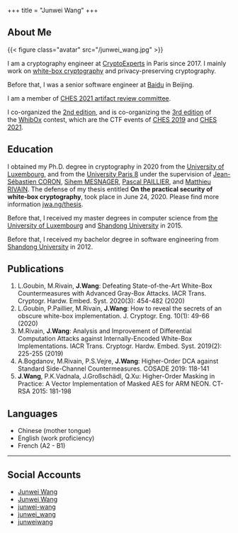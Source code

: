 +++
title = "Junwei Wang"
+++

## About Me

{{< figure class="avatar" src="/junwei_wang.jpg" >}}

I am a cryptography engineer at [CryptoExperts](https://www.cryptoexperts.com/) in Paris since 2017.
I mainly work on [white-box cryptography](http://citeseerx.ist.psu.edu/viewdoc/download?doi=10.1.1.700.7995&rep=rep1&type=pdf) and privacy-preserving cryptography.

Before that, I was a senior software engineer at [Baidu](https://www.baidu.com) in Beijing.

I am a member of [CHES 2021 artifact review committee](https://ches.iacr.org/2021/artifacts.php). 

I co-organized the [2nd edition](https://whibox-contest.github.io/2019/), and is co-organizing the [3rd edition](https://whibox-contest.github.io/2021/) of the [WhibOx](https://www.cyber-crypt.com/whibox-contest/) contest, which are the CTF events of [CHES 2019](https://ches.iacr.org/2019/) and [CHES 2021](https://ches.iacr.org/2019/).

## Education

I obtained my Ph.D. degree in cryptography in 2020 from the [University of Luxembourg](https://uni.lu), and from the [University Paris 8](https://www.univ-paris8.fr/) under the supervision of [Jean-Sébastien CORON](http://www.crypto-uni.lu/jscoron/index.html), [Sihem MESNAGER](http://www.math.univ-paris13.fr/~mesnager/), [Pascal PAILLIER](https://scholar.google.com/citations?user=xwzhjfoAAAAJ&hl=en), and [Matthieu RIVAIN](http://www.matthieurivain.com/). 
The defense of my thesis entitled **On the practical security of white-box cryptography**, took place in June 24, 2020.
Please find more information [jwa.ng/thesis](/thesis).

Before that, I received my master degrees in computer science from [the University of Luxembourg](https://uni.lu) and [Shandong University](https://en.sdu.edu.cn/) in 2015.

Before that, I received my bachelor degree in software engineering from [Shandong University](https://en.sdu.edu.cn/) in 2012.


## Publications

1. L.Goubin, M.Rivain, **J.Wang**: Defeating State-of-the-Art White-Box Countermeasures with Advanced Gray-Box Attacks. IACR Trans. Cryptogr. Hardw. Embed. Syst. 2020(3): 454-482 (2020)
2. L.Goubin, P.Paillier, M.Rivain, **J.Wang**: How to reveal the secrets of an obscure white-box implementation. J. Cryptogr. Eng. 10(1): 49-66 (2020) 
3. M.Rivain, **J.Wang**: Analysis and Improvement of Differential Computation Attacks against Internally-Encoded White-Box Implementations. IACR Trans. Cryptogr. Hardw. Embed. Syst. 2019(2): 225-255 (2019)
4. A.Bogdanov, M.Rivain, P.S.Vejre, **J.Wang**: Higher-Order DCA against Standard Side-Channel Countermeasures. COSADE 2019: 118-141
5. **J.Wang**, P.K.Vadnala, J.Großschädl, Q.Xu: Higher-Order Masking in Practice: A Vector Implementation of Masked AES for ARM NEON. CT-RSA 2015: 181-198

<!-- ## Featured Presentations -->

## Languages

- Chinese (mother tongue)
- English (work proficiency)
- French (A2 - B1)

---

## Social Accounts

- <i class="ai ai-google-scholar"></i> [Junwei Wang](https://scholar.google.com/citations?user=GNG2enMAAAAJ)
- <i class="ai ai-dblp"></i> [Junwei Wang](https://dblp.uni-trier.de/pid/81/4816-3.html)
- <i class="bi-github" role="img"></i> [junwei-wang](https://github.com/junwei-wang)
- <i class="bi-twitter" role="img"></i> [junwei_wang](https://twitter.com/junwei_wang)
- <i class="bi-linkedin" role="img"></i> [junweiwang](https://linkedin.com/in/junweiwang)
